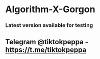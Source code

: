 # Algorithm-X-Gorgon

### Latest version available for testing
 
## Telegram @tiktokpeppa - https://t.me/tiktokpeppa
